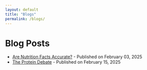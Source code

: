 ```yaml
---
layout: default
title: "Blogs"
permalink: /blogs/
---
```


# Blog Posts

- [Are Nutrition Facts Accurate?](/_posts-2025-02-03-are-nutrition-facts-accurate/) - Published on February 03, 2025
- [The Protein Debate](/blogs-2025-02-15-the-protein-debate/) - Published on February 15, 2025
